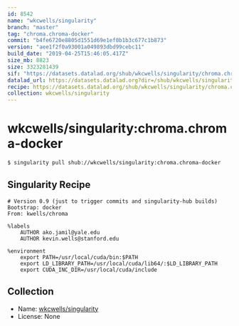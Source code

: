 ```yaml
---
id: 8542
name: "wkcwells/singularity"
branch: "master"
tag: "chroma.chroma-docker"
commit: "b4fe6720e8805d1551d69e1ef0b1b3c677c1b873"
version: "aee1f2f0a93001a049893dbd99cebc11"
build_date: "2019-04-25T15:46:05.417Z"
size_mb: 8823
size: 3323281439
sif: "https://datasets.datalad.org/shub/wkcwells/singularity/chroma.chroma-docker/2019-04-25-b4fe6720-aee1f2f0/aee1f2f0a93001a049893dbd99cebc11.simg"
datalad_url: https://datasets.datalad.org?dir=/shub/wkcwells/singularity/chroma.chroma-docker/2019-04-25-b4fe6720-aee1f2f0/
recipe: https://datasets.datalad.org/shub/wkcwells/singularity/chroma.chroma-docker/2019-04-25-b4fe6720-aee1f2f0/Singularity
collection: wkcwells/singularity
---
```


# wkcwells/singularity:chroma.chroma-docker

```bash
$ singularity pull shub://wkcwells/singularity:chroma.chroma-docker
```

## Singularity Recipe

```singularity
# Version 0.9 (just to trigger commits and singularity-hub builds)
Bootstrap: docker
From: kwells/chroma

%labels
    AUTHOR ako.jamil@yale.edu
    AUTHOR kevin.wells@stanford.edu

%environment
    export PATH=/usr/local/cuda/bin:$PATH
    export LD_LIBRARY_PATH=/usr/local/cuda/lib64/:$LD_LIBRARY_PATH
    export CUDA_INC_DIR=/usr/local/cuda/include
```

## Collection

 - Name: [wkcwells/singularity](https://github.com/wkcwells/singularity)
 - License: None

